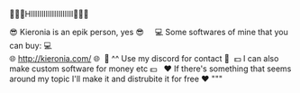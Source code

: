 👋👋👋HIIIIIIIIIIIIIIIIIIII👋👋👋

😎 Kieronia is an epik person, yes 😎‏‏‎ ‎‏‏‎ ‎‏‏‎ ‎‏‏‎ ‎
💻 Some softwares of mine that you can buy: 💻   ‏‏‎ ‎  
🌐 http://kieronia.com/ 🌐‏‏‎ ‎
📝 ^^ Use my discord for contact 📝‏‏‎ ‎
💵 I can also make custom software for money etc 💵 ‏‏‎ ‎
❤️️ If there's something that seems around my topic I'll make it and distrubite it for free ❤️️
"""


